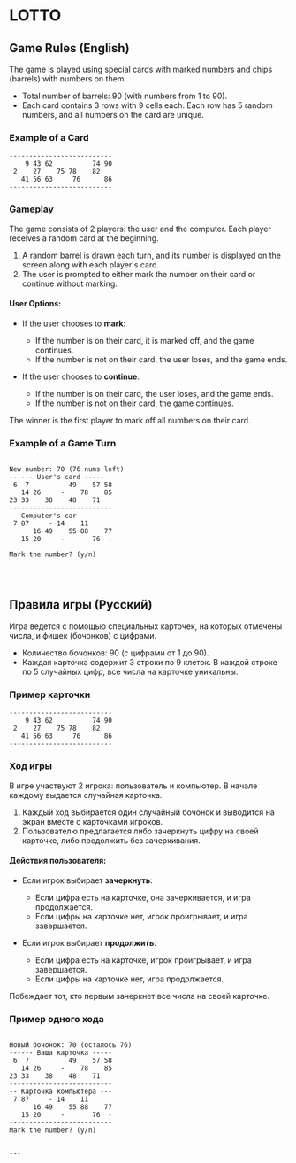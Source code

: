 
# LOTTO

## Game Rules (English)

The game is played using special cards with marked numbers and chips (barrels) with numbers on them.

- Total number of barrels: 90 (with numbers from 1 to 90).
- Each card contains 3 rows with 9 cells each. Each row has 5 random numbers, and all numbers on the card are unique.

### Example of a Card
````
--------------------------
    9 43 62          74 90
 2    27    75 78    82
   41 56 63     76      86
--------------------------
````


### Gameplay

The game consists of 2 players: the user and the computer. Each player receives a random card at the beginning.

1. A random barrel is drawn each turn, and its number is displayed on the screen along with each player's card.
2. The user is prompted to either mark the number on their card or continue without marking.

#### User Options:

- If the user chooses to **mark**:
  - If the number is on their card, it is marked off, and the game continues.
  - If the number is not on their card, the user loses, and the game ends.
  
- If the user chooses to **continue**:
  - If the number is on their card, the user loses, and the game ends.
  - If the number is not on their card, the game continues.

The winner is the first player to mark off all numbers on their card.

### Example of a Game Turn
````

New number: 70 (76 nums left)
------ User's card -----
 6  7          49    57 58
   14 26     -    78    85
23 33    38    48    71
--------------------------
-- Computer's car ---
 7 87     - 14    11
      16 49    55 88    77
   15 20     -       76  -
--------------------------
Mark the number? (y/n)


---
````

## Правила игры (Русский)

Игра ведется с помощью специальных карточек, на которых отмечены числа, и фишек (бочонков) с цифрами.

- Количество бочонков: 90 (с цифрами от 1 до 90).
- Каждая карточка содержит 3 строки по 9 клеток. В каждой строке по 5 случайных цифр, все числа на карточке уникальны.

### Пример карточки
````
--------------------------
    9 43 62          74 90
 2    27    75 78    82
   41 56 63     76      86
--------------------------
````

### Ход игры

В игре участвуют 2 игрока: пользователь и компьютер. В начале каждому выдается случайная карточка.

1. Каждый ход выбирается один случайный бочонок и выводится на экран вместе с карточками игроков.
2. Пользователю предлагается либо зачеркнуть цифру на своей карточке, либо продолжить без зачеркивания.

#### Действия пользователя:

- Если игрок выбирает **зачеркнуть**:
  - Если цифра есть на карточке, она зачеркивается, и игра продолжается.
  - Если цифры на карточке нет, игрок проигрывает, и игра завершается.
  
- Если игрок выбирает **продолжить**:
  - Если цифра есть на карточке, игрок проигрывает, и игра завершается.
  - Если цифры на карточке нет, игра продолжается.

Побеждает тот, кто первым зачеркнет все числа на своей карточке.

### Пример одного хода

````

Новый бочонок: 70 (осталось 76)
------ Ваша карточка -----
 6  7          49    57 58
   14 26     -    78    85
23 33    38    48    71
--------------------------
-- Карточка компьютера ---
 7 87     - 14    11
      16 49    55 88    77
   15 20     -       76  -
--------------------------
Mark the number? (y/n)


---
````

